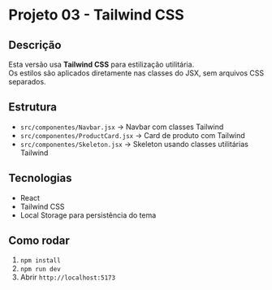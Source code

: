 # Projeto 03 - Tailwind CSS

## Descrição
Esta versão usa **Tailwind CSS** para estilização utilitária.  
Os estilos são aplicados diretamente nas classes do JSX, sem arquivos CSS separados.

## Estrutura
- `src/componentes/Navbar.jsx` → Navbar com classes Tailwind
- `src/componentes/ProductCard.jsx` → Card de produto com Tailwind
- `src/componentes/Skeleton.jsx` → Skeleton usando classes utilitárias Tailwind

## Tecnologias
- React
- Tailwind CSS
- Local Storage para persistência do tema

## Como rodar
1. `npm install`
2. `npm run dev`
3. Abrir `http://localhost:5173`
